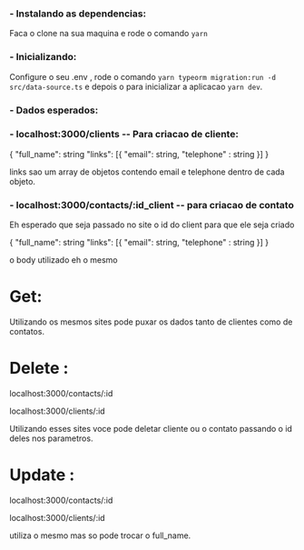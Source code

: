 ### - Instalando as dependencias: 

Faca o clone na sua maquina e rode o comando `yarn` 

### - Inicializando:

Configure o seu .env , rode o comando `yarn typeorm migration:run -d src/data-source.ts` e depois o para inicializar a aplicacao `yarn dev`.


### - Dados esperados:

### - localhost:3000/clients -- Para criacao de cliente:

{
	"full_name": string
	"links": [{
	"email": string,
	"telephone" : string
    }]
}

links sao um array de objetos contendo email e telephone dentro de cada objeto.

### - localhost:3000/contacts/:id_client -- para criacao de contato

Eh esperado que seja passado no site o id do client para que ele seja criado 

{
	"full_name": string
	"links": [{
	"email": string,
	"telephone" : string
    }]
}

o body utilizado eh o mesmo


# Get:

Utilizando os mesmos sites pode puxar os dados tanto de clientes como de contatos.

# Delete :

localhost:3000/contacts/:id

localhost:3000/clients/:id

Utilizando esses sites voce pode deletar cliente ou o contato passando o id deles nos parametros.

# Update :

localhost:3000/contacts/:id

localhost:3000/clients/:id

utiliza o mesmo mas so pode trocar o full_name.
